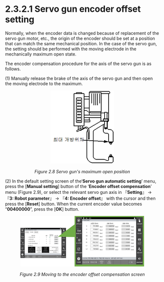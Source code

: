 ﻿# 2.3.2.1 Servo gun encoder offset setting

Normally, when the encoder data is changed because of replacement of the servo gun motor, etc., the origin of the encoder should be set at a position that can match the same mechanical position. In the case of the servo gun, the setting should be performed with the moving electrode in the mechanically maximum open state.

The encoder compensation procedure for the axis of the servo gun is as follows.

(1) Manually release the brake of the axis of the servo gun and then open the moving electrode to the maximum.

<p align="center">
 <img src="../../../_assets/image_71.png"></img>
 <em><p align="center">Figure 2.8 Servo gun's maximum open position</p></em>
</p>


(2) In the default setting screen of the‘**Servo gun automatic setting**’ menu, press the [**Manual setting**] button of the ‘**Encoder offset compensation**’ menu (Figure 2.9), or select the relevant servo gun axis in  『**Setting**』 → 『**3: Robot parameter**』 → 『**4: Encoder offset**』 with the cursor and then press the [**Reset**] button. When the current encoder value becomes “**00400000**”, press the [**OK**] button. 

<p align="center">
 <img src="../../../_assets/image_36.png" width=80%></img>
 <em><p align="center">Figure 2.9 Moving to the encoder offset compensation screen</p></em>
</p>